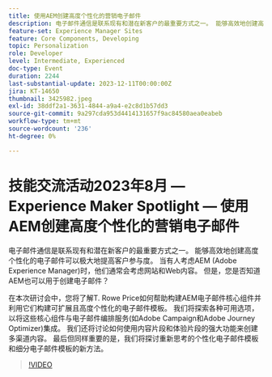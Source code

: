 ```yaml
---
title: 使用AEM创建高度个性化的营销电子邮件
description: 电子邮件通信是联系现有和潜在新客户的最重要方式之一。 能够高效地创建高度个性化的电子邮件可以极大地提高客户参与度。 当有人考虑AEM (Adobe Experience Manager)时，他们通常会考虑网站和Web内容。 但是您知道吗，AEM也可以用于创建电子邮件
feature-set: Experience Manager Sites
feature: Core Components, Developing
topic: Personalization
role: Developer
level: Intermediate, Experienced
doc-type: Event
duration: 2244
last-substantial-update: 2023-12-11T00:00:00Z
jira: KT-14650
thumbnail: 3425982.jpeg
exl-id: 38ddf2a1-3631-4844-a9a4-e2c8d1b57dd3
source-git-commit: 9a297cda953d4414131657f9ac84580aea0eabeb
workflow-type: tm+mt
source-wordcount: '236'
ht-degree: 0%

---
```


# 技能交流活动2023年8月 — Experience Maker Spotlight — 使用AEM创建高度个性化的营销电子邮件

电子邮件通信是联系现有和潜在新客户的最重要方式之一。 能够高效地创建高度个性化的电子邮件可以极大地提高客户参与度。 当有人考虑AEM (Adobe Experience Manager)时，他们通常会考虑网站和Web内容。 但是，您是否知道AEM也可以用于创建电子邮件？

在本次研讨会中，您将了解T. Rowe Price如何帮助构建AEM电子邮件核心组件并利用它们构建可扩展且高度个性化的电子邮件模板。 我们将探索各种可用选项，以将这些核心组件与电子邮件编排服务(如Adobe Campaign和Adobe Journey Optimizer)集成。 我们还将讨论如何使用内容片段和体验片段的强大功能来创建多渠道内容。 最后但同样重要的是，我们将探讨重新思考的个性化电子邮件模板和细分电子邮件模板的新方法。

>[!VIDEO](https://video.tv.adobe.com/v/3425982/?learn=on)
